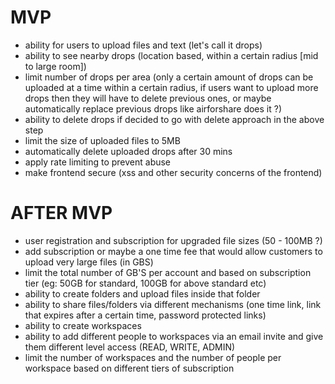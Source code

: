 # MVP

- ability for users to upload files and text (let's call it drops)
- ability to see nearby drops (location based, within a certain radius [mid to large room])
- limit number of drops per area (only a certain amount of drops can be uploaded at a time within a certain radius, if users want to upload more drops then they will have to delete previous ones, or maybe automatically replace previous drops like airforshare does it ?)
- ability to delete drops if decided to go with delete approach in the above step
- limit the size of uploaded files to 5MB
- automatically delete uploaded drops after 30 mins
- apply rate limiting to prevent abuse
- make frontend secure (xss and other security concerns of the frontend)

# AFTER MVP

- user registration and subscription for upgraded file sizes (50 - 100MB ?)
- add subscription or maybe a one time fee that would allow customers to upload very large files (in GBS)
- limit the total number of GB'S per account and based on subscription tier (eg: 50GB for standard, 100GB for above standard etc)
- ability to create folders and upload files inside that folder
- ability to share files/folders via different mechanisms (one time link, link that expires after a certain time, password protected links)
- ability to create workspaces
- ability to add different people to workspaces via an email invite and give them different level access (READ, WRITE, ADMIN)
- limit the number of workspaces and the number of people per workspace based on different tiers of subscription

